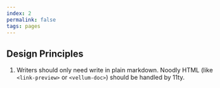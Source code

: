 ```yaml
---
index: 2
permalink: false
tags: pages
---
```

## Design Principles

 1. Writers should only need write in plain markdown. Noodly HTML (like `<link-preview>` or `<vellum-doc>`) should be handled by 11ty.
